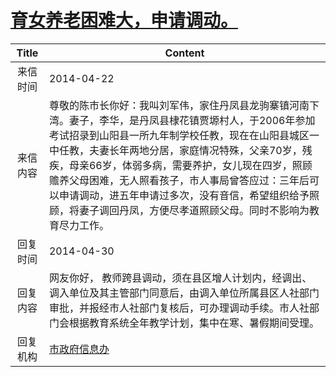 # <a href="http://www.shangluo.gov.cn/zmhd/ldxxxx.jsp?urltype=leadermail.LeaderMailContentUrl&wbtreeid=1112&leadermailid=2423">育女养老困难大，申请调动。</a>
|Title|Content|
|:---:|---|
|来信时间|2014-04-22|
|来信内容|尊敬的陈市长你好：我叫刘军伟，家住丹凤县龙驹寨镇河南下湾。妻子，李华，是丹凤县棣花镇贾塬村人，于2006年参加考试招录到山阳县一所九年制学校任教，现在在山阳县城区一中任教，夫妻长年两地分居，家庭情况特殊，父亲70岁，残疾，母亲66岁，体弱多病，需要养护，女儿现在四岁，照顾赡养父母困难，无人照看孩子，市人事局曾答应过：三年后可以申请调动，进五年申请过多次，没有音信，希望组织给予照顾，将妻子调回丹凤，方便尽孝道照顾父母。同时不影响为教育尽力工作。|
|回复时间|2014-04-30|
|回复内容|网友你好， 教师跨县调动，须在县区增人计划内，经调出、调入单位及其主管部门同意后，由调入单位所属县区人社部门审批，并报经市人社部门复核后，可办理调动手续。市人社部门会根据教育系统全年教学计划，集中在寒、暑假期间受理。|
|回复机构|<a href="../../categories/agencies/市政府信息办.md">市政府信息办</a>|
